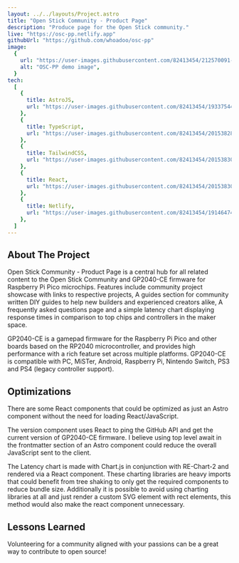 ```yaml
---
layout: ../../layouts/Project.astro
title: "Open Stick Community - Product Page"
description: "Produce page for the Open Stick community."
live: "https://osc-pp.netlify.app"
githubUrl: "https://github.com/whoadoo/osc-pp"
image:
  {
    url: "https://user-images.githubusercontent.com/82413454/212570091-062cf851-069a-4483-a810-f00aa081550a.png",
    alt: "OSC-PP demo image",
  }
tech:
  [
    {
      title: AstroJS,
      url: "https://user-images.githubusercontent.com/82413454/193375447-7692e583-a7a9-4ed6-b0e1-581915a1a3be.svg",
    },
    {
      title: TypeScript,
      url: "https://user-images.githubusercontent.com/82413454/201538286-f5eec681-c586-4fbb-90d8-b5037cfd2bed.svg",
    },
    {
      title: TailwindCSS,
      url: "https://user-images.githubusercontent.com/82413454/201538300-3f2d9faf-41ee-4ae5-b4af-c934e13e143d.svg",
    },
    {
      title: React,
      url: "https://user-images.githubusercontent.com/82413454/201538305-478bcc0b-8d60-4989-ac43-376836060306.svg",
    },
    {
      title: Netlify,
      url: "https://user-images.githubusercontent.com/82413454/191464749-4bd02ee4-030e-494d-a62f-0e5343b6753e.png",
    },
  ]
---
```


## About The Project

Open Stick Community - Product Page is a central hub for all related content to the Open Stick Community and GP2040-CE firmware for Raspberry Pi Pico microchips. Features include community project showcase with links to respective projects, A guides section for community written DIY guides to help new builders and experienced creators alike, A frequently asked questions page and a simple latency chart displaying response times in comparison to top chips and controllers in the maker space.

GP2040-CE is a gamepad firmware for the Raspberry Pi Pico and other boards based on the RP2040 microcontroller, and provides high performance with a rich feature set across multiple platforms. GP2040-CE is compatible with PC, MiSTer, Android, Raspberry Pi, Nintendo Switch, PS3 and PS4 (legacy controller support).

## Optimizations

There are some React components that could be optimized as just an Astro component without the need for loading React/JavaScript.

The version component uses React to ping the GitHub API and get the current version of GP2040-CE firmware. I believe using top level await in the frontmatter section of an Astro component could reduce the overall JavaScript sent to the client.

The Latency chart is made with Chart.js in conjunction with RE-Chart-2 and rendered via a React component. These charting libraries are heavy imports that could benefit from tree shaking to only get the required components to reduce bundle size. Additionally it is possible to avoid using charting libraries at all and just render a custom SVG element with rect elements, this method would also make the react component unnecessary.

## Lessons Learned

Volunteering for a community aligned with your passions can be a great way to contribute to open source!
